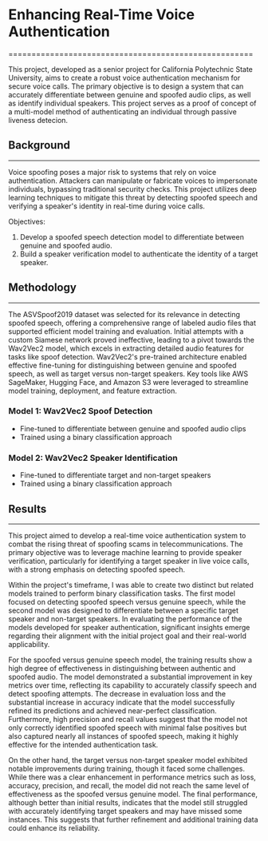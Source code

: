 # Enhancing Real-Time Voice Authentication
=====================================================

This project, developed as a senior project for California Polytechnic State University, aims to create a robust voice authentication mechanism for secure voice calls. The primary objective is to design a system that can accurately differentiate between genuine and spoofed audio clips, as well as identify individual speakers. This project serves as a proof of concept of a multi-model method of authenticating an individual through passive liveness detecion.

## Background
------------

Voice spoofing poses a major risk to systems that rely on voice authentication. Attackers can manipulate or fabricate voices to impersonate individuals, bypassing traditional security checks. This project utilizes deep learning techniques to mitigate this threat by detecting spoofed speech and verifying a speaker's identity in real-time during voice calls.

Objectives:
1. Develop a spoofed speech detection model to differentiate between genuine and spoofed audio.
2. Build a speaker verification model to authenticate the identity of a target speaker.

## Methodology
-------------

The ASVSpoof2019 dataset was selected for its relevance in detecting spoofed speech, offering a comprehensive range of labeled audio files that supported efficient model training and evaluation. Initial attempts with a custom Siamese network proved ineffective, leading to a pivot towards the Wav2Vec2 model, which excels in extracting detailed audio features for tasks like spoof detection. Wav2Vec2's pre-trained architecture enabled effective fine-tuning for distinguishing between genuine and spoofed speech, as well as target versus non-target speakers. Key tools like AWS SageMaker, Hugging Face, and Amazon S3 were leveraged to streamline model training, deployment, and feature extraction.

### Model 1: Wav2Vec2 Spoof Detection

* Fine-tuned to differentiate between genuine and spoofed audio clips
* Trained using a binary classification approach

### Model 2: Wav2Vec2 Speaker Identification

* Fine-tuned to differentiate target and non-target speakers
* Trained using a binary classification approach


## Results
--------

This project aimed to develop a real-time voice authentication system to combat the rising threat of spoofing scams in telecommunications. The primary objective was to leverage machine learning to provide speaker verification, particularly for identifying a target speaker in live voice calls, with a strong emphasis on detecting spoofed speech.

Within the project's timeframe, I was able to create two distinct but related models trained to perform binary classification tasks. The first model focused on detecting spoofed speech versus genuine speech, while the second model was designed to differentiate between a specific target speaker and non-target speakers. In evaluating the performance of the models developed for speaker authentication, significant insights emerge regarding their alignment with the initial project goal and their real-world applicability.

For the spoofed versus genuine speech model, the training results show a high degree of effectiveness in distinguishing between authentic and spoofed audio. The model demonstrated a substantial improvement in key metrics over time, reflecting its capability to accurately classify speech and detect spoofing attempts. The decrease in evaluation loss and the substantial increase in accuracy indicate that the model successfully refined its predictions and achieved near-perfect classification. Furthermore, high precision and recall values suggest that the model not only correctly identified spoofed speech with minimal false positives but also captured nearly all instances of spoofed speech, making it highly effective for the intended authentication task.

On the other hand, the target versus non-target speaker model exhibited notable improvements during training, though it faced some challenges. While there was a clear enhancement in performance metrics such as loss, accuracy, precision, and recall, the model did not reach the same level of effectiveness as the spoofed versus genuine model. The final performance, although better than initial results, indicates that the model still struggled with accurately identifying target speakers and may have missed some instances. This suggests that further refinement and additional training data could enhance its reliability.


